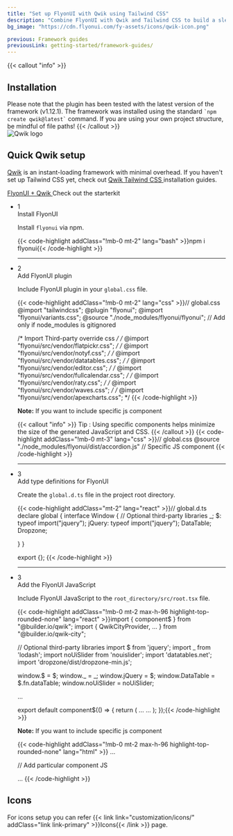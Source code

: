 ```yaml
---
title: "Set up FlyonUI with Qwik using Tailwind CSS"
description: "Combine FlyonUI with Qwik and Tailwind CSS to build a sleek, responsive interface, optimizing your development workflow for greater efficiency."
bg_image: "https://cdn.flyonui.com/fy-assets/icons/qwik-icon.png"

previous: Framework guides
previousLink: getting-started/framework-guides/
---
```


{{< callout "info" >}}

<h2 class="text-lg font-medium">Installation</h2>
Please note that the plugin has been tested with the latest version of the framework (v1.12.1). The framework was installed using the standard <code>`npm create qwik@latest`</code> command. If you are using your own project structure, be mindful of file paths!
{{< /callout >}}

<div>
  <div class="flex gap-2">
    <div><img src="https://cdn.flyonui.com/fy-assets/icons/qwik-icon.png" alt="Qwik logo" class="h-auto w-14 mt-2" /></div>
    <div>
      <h2 class="text-base-content mb-3 text-lg font-semibold mt-2">
        Quick
        <span class="text-sky-500">Qwik</span>
        setup
      </h2>
      <p class="text-base-conte/80 text-base">
        <a href="https://qwik.dev/" class="link link-animated link-primary" target="_blank">Qwik</a> is an instant-loading framework with minimal overhead. If you haven't set up Tailwind CSS yet, check out 
        <a class="link link-animated" target="_blank" href="https://tailwindcss.com/docs/guides/qwik">
          Qwik Tailwind CSS
        </a>
        installation guides.
      </p>
      <div class="tooltip">
        <a href="https://github.com/themeselection/flyonui-qwik-integration" target="_blank" type="button" class="tooltip-toggle btn-sm btn btn-outline" aria-label="Tooltip">
          <span class="icon-[tabler--bolt-filled] text-sky-500"></span>
          FlyonUI + Qwik
        </a>
        <span class="tooltip-content tooltip-shown:opacity-100 tooltip-shown:visible" role="tooltip">
          <span class="tooltip-body">Check out the starterkit</span>
        </span>
      </div>
    </div>
  </div>

  <ul class="timeline timeline-snap-icon timeline-compact timeline-vertical mb-12 w-full ps-0">
    <!-- Installation -->
    <li class="mt-0 mb-0 ps-0">
      <div class="timeline-middle mb-2">
        <span class="text-base-content flex size-7 items-center justify-center rounded-full border border-base-content/20 font-semibold">
          1
        </span>
      </div>
      <div class="timeline-end m-0 mb-0 w-full rounded-lg p-4">
        <div class="text-base-content mb-3 font-semibold">Install FlyonUI</div>
        <p>
          Install
          <code>flyonui</code>
          via npm.
        </p>
        {{< code-highlight addClass="!mb-0 mt-2" lang="bash" >}}npm i flyonui{{< /code-highlight >}}
      </div>
      <hr class="!w-0.5 rounded-none border-transparent" />
    </li>
    <!-- Add FlyonUI plugin -->
    <li class="mt-0 mb-0 ps-0">
      <div class="timeline-middle mb-2">
        <span class="text-base-content flex size-7 items-center justify-center rounded-full border border-base-content/20 font-semibold">
          2
        </span>
      </div>
      <div class="timeline-end m-0 mb-0 w-full rounded-lg p-4">
        <div class="text-base-content mb-3 font-semibold">Add FlyonUI plugin</div>
        <p>Include FlyonUI plugin in your <code>global.css</code> file.</p>
        {{< code-highlight addClass="!mb-0 mt-2" lang="css" >}}// global.css
@import "tailwindcss";
@plugin "flyonui";
@import "flyonui/variants.css";
@source "./node_modules/flyonui/flyonui"; // Add only if node_modules is gitignored

/* Import Third-party override css */
/* @import "flyonui/src/vendor/flatpickr.css"; */
/* @import "flyonui/src/vendor/notyf.css"; */
/* @import "flyonui/src/vendor/datatables.css"; */
/* @import "flyonui/src/vendor/editor.css"; */
/* @import "flyonui/src/vendor/fullcalendar.css"; */
/* @import "flyonui/src/vendor/raty.css"; */
/* @import "flyonui/src/vendor/waves.css"; */
/* @import "flyonui/src/vendor/apexcharts.css"; */
{{< /code-highlight >}}
      <p class="!mt-4">
        <strong>Note:</strong> If you want to include specific js component
      </p>
      {{< callout "info" >}}
        <span class="font-semibold">Tip :</span> Using specific components helps minimize the size of the generated JavaScript and CSS.
      {{< /callout >}}
      {{< code-highlight addClass="!mb-0 mt-3" lang="css" >}}// global.css
@source "./node_modules/flyonui/dist/accordion.js" // Specific JS component
{{< /code-highlight >}}
      </div>
      <hr class="!w-0.5 rounded-none border-transparent" />
    </li>
    <!-- Add type definitions for FlyonUI -->
  <li class="mt-0 mb-0 ps-0">
    <div class="timeline-middle mb-2">
      <span class="text-base-content flex size-7 items-center justify-center rounded-full border border-base-content/20 font-semibold">
        3
      </span>
    </div>
    <div class="timeline-end mb-0 w-full rounded-lg p-4 m-0">
      <div class="text-base-content mb-3 font-semibold">Add type definitions for FlyonUI</div>
      <p>
        Create the <code>global.d.ts</code> file in the project root directory.
      </p>
      {{< code-highlight addClass="mt-2" lang="react" >}}// global.d.ts
declare global {
  interface Window {
    // Optional third-party libraries
    _;
    $: typeof import("jquery");
    jQuery: typeof import("jquery");
    DataTable;
    Dropzone;

  }
}

export {};
{{< /code-highlight >}}
  </div>
  <hr class="!w-0.5 rounded-none border-transparent" />
  </li>
    <!-- Add the FlyonUI JavaScript -->
    <li class="mt-0 mb-0 ps-0">
      <div class="timeline-middle mb-2">
        <span class="text-base-content flex size-7 items-center justify-center rounded-full border border-base-content/20 font-semibold">
          3
        </span>
      </div>
      <div class="timeline-end m-0 mb-0 w-full rounded-lg p-4">
        <div class="text-base-content mb-3 font-semibold">Add the FlyonUI JavaScript</div>
        <p>Include FlyonUI JavaScript to the <code>root_directory/src/root.tsx</code> file.</p>
        {{< code-highlight addClass="!mb-0 mt-2 max-h-96 highlight-top-rounded-none" lang="react" >}}import { component$ } from "@builder.io/qwik";
import {
  QwikCityProvider,
  ...
} from "@builder.io/qwik-city";

// Optional third-party libraries
import $ from 'jquery';
import _ from 'lodash';
import noUiSlider from 'nouislider';
import 'datatables.net';
import 'dropzone/dist/dropzone-min.js';

window.$ = $;
window._ = _;
window.jQuery = $;
window.DataTable = $.fn.dataTable;
window.noUiSlider = noUiSlider;

...

export default component$(() => {
  return (
    <QwikCityProvider>
      ...
      <body>
        ...
        <script src="../node_modules/flyonui/flyonui.js"></script>
      </body>
    </QwikCityProvider>
  );
});{{< /code-highlight >}}

<p class="!mt-4"><strong>Note:</strong> If you want to include specific js component </p>

{{< code-highlight addClass="!mb-0 mt-2 max-h-96 highlight-top-rounded-none" lang="html" >}}
...
<script src="../node_modules/flyonui/dist/accordion.js"></script> // Add particular component JS
...
{{< /code-highlight >}}
</div>
</li>

  </ul>
</div>

<h2 class="text-lg font-medium mb-1">Icons</h2>
For icons setup you can refer {{< link link="customization/icons/" addClass="link link-primary" >}}Icons{{< /link >}} page.
